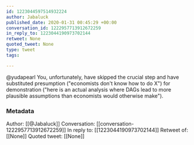 ```yaml
---
id: 1223044597514932224
author: Jabaluck
published_date: 2020-01-31 00:45:29 +00:00
conversation_id: 1222957713912672259
in_reply_to: 1223044190973702144
retweet: None
quoted_tweet: None
type: tweet
tags:

---
```


@yudapearl You, unfortunately, have skipped the crucial step and have substituted presumption ("economists don't know how to do X") for demonstration ("here is an actual analysis where DAGs lead to more plausible assumptions than economists would otherwise make").

### Metadata

Author: [[@Jabaluck]]
Conversation: [[conversation-1222957713912672259]]
In reply to: [[1223044190973702144]]
Retweet of: [[None]]
Quoted tweet: [[None]]
